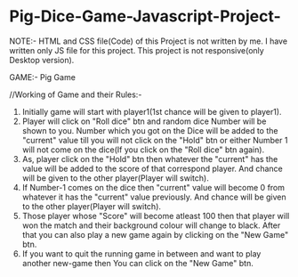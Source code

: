 # Pig-Dice-Game-Javascript-Project-

NOTE:- HTML and CSS file(Code) of this Project is not written by me. I have written only JS file for this project. This project is not responsive(only Desktop version).

GAME:- Pig Game

//Working of Game and their Rules:-
1. Initially game will start with player1(1st chance will be given to player1). 
2. Player will click on "Roll dice" btn and random dice Number will be shown to you. Number which you got on the Dice will be added to the "current" value till you will not click on the "Hold" btn or either Number 1 will not come on the dice(If you click on the "Roll dice" btn again).
3. As, player click on the "Hold" btn then whatever the "current" has the value will be added to the score of that correspond player. And chance will be given to the other player(Player will switch).
4. If Number-1 comes on the dice then "current" value will become 0 from whatever it has the "current" value previously. And chance will be given to the other player(Player will switch).
5. Those player whose "Score" will become atleast 100 then that player will won the match and their background colour will change to black. After that you can also play a new game again by clicking on the "New Game" btn. 
6. If you want to quit the running game in between and want to play another new-game then You can click on the "New Game" btn.
